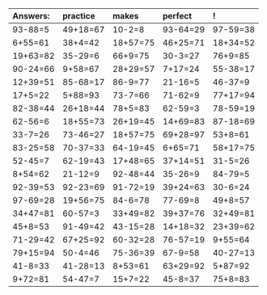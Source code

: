 | Answers: | practice | makes | perfect | ! |
| :--- | :--- | :--- | :--- | :--- |
| 93-88=5 | 49+18=67 | 10-2=8 | 93-64=29 | 97-59=38 | 
| 6+55=61 | 38+4=42 | 18+57=75 | 46+25=71 | 18+34=52 | 
| 19+63=82 | 35-29=6 | 66+9=75 | 30-3=27 | 76+9=85 | 
| 90-24=66 | 9+58=67 | 28+29=57 | 7+17=24 | 55-38=17 | 
| 12+39=51 | 85-68=17 | 86-9=77 | 21-16=5 | 46-37=9 | 
| 17+5=22 | 5+88=93 | 73-7=66 | 71-62=9 | 77+17=94 | 
| 82-38=44 | 26+18=44 | 78+5=83 | 62-59=3 | 78-59=19 | 
| 62-56=6 | 18+55=73 | 26+19=45 | 14+69=83 | 87-18=69 | 
| 33-7=26 | 73-46=27 | 18+57=75 | 69+28=97 | 53+8=61 | 
| 83-25=58 | 70-37=33 | 64-19=45 | 6+65=71 | 58+17=75 | 
| 52-45=7 | 62-19=43 | 17+48=65 | 37+14=51 | 31-5=26 | 
| 8+54=62 | 21-12=9 | 92-48=44 | 35-26=9 | 84-79=5 | 
| 92-39=53 | 92-23=69 | 91-72=19 | 39+24=63 | 30-6=24 | 
| 97-69=28 | 19+56=75 | 84-6=78 | 77-69=8 | 49+8=57 | 
| 34+47=81 | 60-57=3 | 33+49=82 | 39+37=76 | 32+49=81 | 
| 45+8=53 | 91-49=42 | 43-15=28 | 14+18=32 | 23+39=62 | 
| 71-29=42 | 67+25=92 | 60-32=28 | 76-57=19 | 9+55=64 | 
| 79+15=94 | 50-4=46 | 75-36=39 | 67-9=58 | 40-27=13 | 
| 41-8=33 | 41-28=13 | 8+53=61 | 63+29=92 | 5+87=92 | 
| 9+72=81 | 54-47=7 | 15+7=22 | 45-8=37 | 75+8=83 | 
